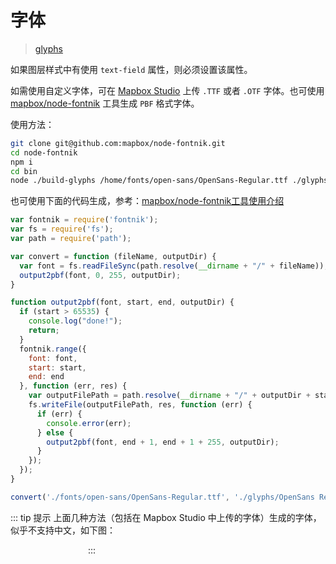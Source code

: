 # 字体
> [glyphs](https://maplibre.org/maplibre-gl-js-docs/style-spec/glyphs/)

如果图层样式中有使用 `text-field` 属性，则必须设置该属性。

如需使用自定义字体，可在 [Mapbox Studio](https://studio.mapbox.com/) 上传 `.TTF` 或者 `.OTF` 字体。也可使用 [mapbox/node-fontnik](https://github.com/mapbox/node-fontnik) 工具生成 `PBF` 格式字体。

使用方法：
``` sh
git clone git@github.com:mapbox/node-fontnik.git
cd node-fontnik
npm i
cd bin
node ./build-glyphs /home/fonts/open-sans/OpenSans-Regular.ttf ./glyphs/OpenSans Regular
```

也可使用下面的代码生成，参考：[mapbox/node-fontnik工具使用介绍](https://www.jianshu.com/p/23634e54487e)
``` js
var fontnik = require('fontnik');
var fs = require('fs');
var path = require('path');

var convert = function (fileName, outputDir) {
  var font = fs.readFileSync(path.resolve(__dirname + "/" + fileName));
  output2pbf(font, 0, 255, outputDir);
}

function output2pbf(font, start, end, outputDir) {
  if (start > 65535) {
    console.log("done!");
    return;
  }
  fontnik.range({
    font: font,
    start: start,
    end: end
  }, function (err, res) {
    var outputFilePath = path.resolve(__dirname + "/" + outputDir + start + "-" + end + ".pbf");
    fs.writeFile(outputFilePath, res, function (err) {
      if (err) {
        console.error(err);
      } else {
        output2pbf(font, end + 1, end + 1 + 255, outputDir);
      }
    });
  });
}

convert('./fonts/open-sans/OpenSans-Regular.ttf', './glyphs/OpenSans Regular/');
```

::: tip 提示
上面几种方法（包括在 Mapbox Studio 中上传的字体）生成的字体，似乎不支持中文，如下图：

<img :src="$withBase('/assets/images/fonts.png')" width="120" />
:::
